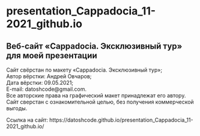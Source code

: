 # presentation_Cappadocia_11-2021_github.io

<h2>Веб-сайт &laquo;Cappadocia. Эксклюзивный тур&raquo; для моей презентации</h2>

<p>Сайт свёрстан по макету &laquo;Cappadocia. Эксклюзивный тур&raquo;;<br>
Автор вёрстки: Андрей Овчаров;<br>
Дата вёрстки: 09.05.2021;<br>
E-mail: datoshcode@gmail.com.<br>
Все авторские права на графический макет принадлежат его автору.<br>
Сайт сверстан с ознакомительной целью, без получения коммерческой выгоды.</p>
<p> Ссылка на сайт: https://datoshcode.github.io/presentation_Cappadocia_11-2021_github.io/
</p>
